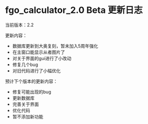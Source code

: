 # fgo_calculator_2.0 Beta 更新日志

当前版本：2.2

更新内容：

- 数据库更新到大奥复刻，暂未加入5周年强化
- 在主窗口能显示从者图片了
- 对关于界面的gui进行了小改动
- 修复几个bug
- 对旧代码进行了小幅优化



预计下个版本的更新内容：

- 修复可能出现的bug
- 更新数据库
- 完善关于界面
- 优化代码
- 暂不添加新功能